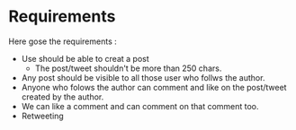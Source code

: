 # Requirements
Here gose the requirements : 
- Use should be able to creat a post 
  - The post/tweet shouldn't be more than 250 chars.
- Any post should be visible to all those user who follws the author.
- Anyone who folows the author can comment and like on the post/tweet created by the author.
- We can like a comment and can comment on that comment too.
- Retweeting


